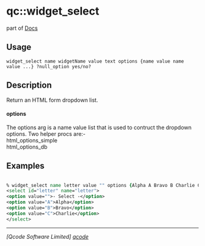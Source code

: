 qc::widget_select
=================

part of [Docs](../index.md)

Usage
-----
`
	widget_select name widgetName value text options {name value name value ...} ?null_option yes/no?
    `

Description
-----------
Return an HTML form dropdown list.
    <h4>options</h4>
    The options arg is a name value list that is used to contruct the dropdown options.
    Two helper procs are:-<br>
    <proc>html_options_simple</proc><br>
    <proc>html_options_db</proc>

Examples
--------
```tcl

% widget_select name letter value "" options {Alpha A Bravo B Charlie C} null_option yes
<select id="letter" name="letter">
<option value="">- Select -</option>
<option value="A">Alpha</option>
<option value="B">Bravo</option>
<option value="C">Charlie</option>
</select>

```

----------------------------------
*[Qcode Software Limited] [qcode]*

[qcode]: http://www.qcode.co.uk "Qcode Software"